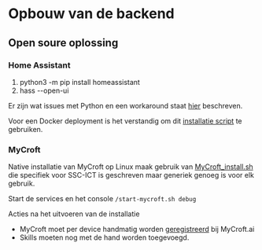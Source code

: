 # Opbouw van de backend

## Open soure oplossing

### Home Assistant
1. python3 -m pip install homeassistant
2. hass --open-ui

Er zijn wat issues met Python en een workaround staat [hier](https://gist.githubusercontent.com/cookiemonster/200123b66189ce6aa6af48222b1b5434/raw/6320aff328ff7555d0a5e67ae32dbb3d4fe1c2bc/Install_Home_Assistant_on_Elementary.md) beschreven.

Voor een Docker deployment is het verstandig om dit [installatie script](https://raw.rijksgithub.nl/SSC-ICT-Innovatie/Voice-assistant/master/DEVELOPMENT/Backend/hassio_install.sh?token=AAAAA8bJ6IVo7gARdctSbJ6uhsS9DODDks5b8ssJwA%3D%3D) te gebruiken.

### MyCroft
Native installatie van MyCroft op Linux maak gebruik van [MyCroft_install.sh](https://rijksgithub.nl/SSC-ICT-Innovatie/Voice-assistant/blob/master/DEVELOPMENT/Backend/MyCroft_install.sh) die specifiek voor SSC-ICT is geschreven maar generiek genoeg is voor elk gebruik.

Start de services en het console ```/start-mycroft.sh debug ```

Acties na het uitvoeren van de installatie
- MyCroft moet per device handmatig worden [geregistreerd](https://home.mycroft.ai/#/device/add?_k=dgxjhx) bij MyCroft.ai
- Skills moeten nog met de hand worden toegevoegd.


